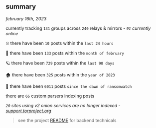 
## summary
_february 16th, 2023_

currently tracking `131` groups across `240` relays & mirrors - _`91` currently online_

⏲ there have been `10` posts within the `last 24 hours`

🦈 there have been `133` posts within the `month of february`

🪐 there have been `729` posts within the `last 90 days`

🏚 there have been `325` posts within the `year of 2023`

🦕 there have been `6011` posts `since the dawn of ransomwatch`

there are `66` custom parsers indexing posts

_`20` sites using v2 onion services are no longer indexed - [support.torproject.org](https://support.torproject.org/onionservices/v2-deprecation/)_

> see the project [README](https://github.com/joshhighet/ransomwatch#ransomwatch--) for backend technicals
